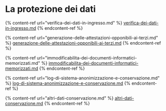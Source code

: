 # La protezione dei dati



{% content-ref url="verifica-dei-dati-in-ingresso.md" %}
[verifica-dei-dati-in-ingresso.md](verifica-dei-dati-in-ingresso.md)
{% endcontent-ref %}

{% content-ref url="generazione-delle-attestazioni-opponibili-ai-terzi.md" %}
[generazione-delle-attestazioni-opponibili-ai-terzi.md](generazione-delle-attestazioni-opponibili-ai-terzi.md)
{% endcontent-ref %}

{% content-ref url="immodificabilita-dei-documenti-informatici-memorizzati.md" %}
[immodificabilita-dei-documenti-informatici-memorizzati.md](immodificabilita-dei-documenti-informatici-memorizzati.md)
{% endcontent-ref %}

{% content-ref url="log-di-sistema-anonimizzazione-e-conservazione.md" %}
[log-di-sistema-anonimizzazione-e-conservazione.md](log-di-sistema-anonimizzazione-e-conservazione.md)
{% endcontent-ref %}

{% content-ref url="altri-dati-conservazione.md" %}
[altri-dati-conservazione.md](altri-dati-conservazione.md)
{% endcontent-ref %}
